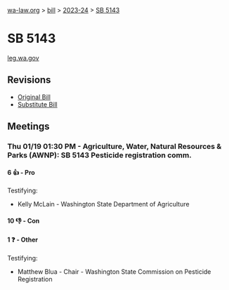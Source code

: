 [wa-law.org](/) > [bill](/bill/) > [2023-24](/bill/2023-24/) > [SB 5143](/bill/2023-24/sb/5143/)

# SB 5143
[leg.wa.gov](https://app.leg.wa.gov/billsummary?BillNumber=5143&Year=2023&Initiative=false)

## Revisions
* [Original Bill](1/)
* [Substitute Bill](S/)

## Meetings
### Thu 01/19 01:30 PM - Agriculture, Water, Natural Resources & Parks (AWNP): SB 5143 Pesticide registration comm.
#### 6 👍 - Pro
Testifying:
* Kelly McLain - Washington State Department of Agriculture

#### 10 👎 - Con

#### 1 ❓ - Other
Testifying:
* Matthew Blua - Chair - Washington State Commission on Pesticide Registration
